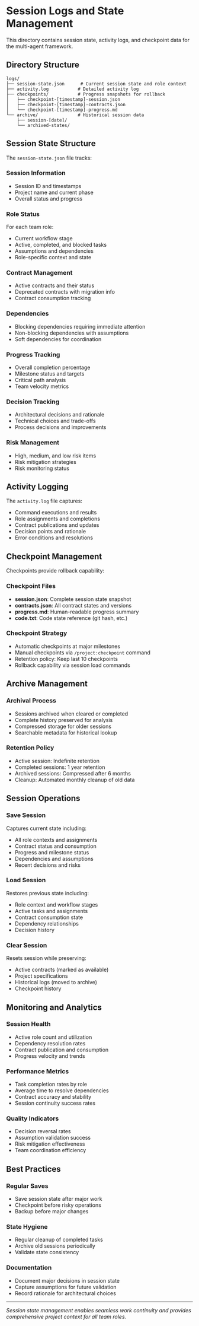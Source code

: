 # Session Logs and State Management

This directory contains session state, activity logs, and checkpoint data for the multi-agent framework.

## Directory Structure

```
logs/
├── session-state.json      # Current session state and role context
├── activity.log           # Detailed activity log
├── checkpoints/           # Progress snapshots for rollback
│   ├── checkpoint-[timestamp]-session.json
│   ├── checkpoint-[timestamp]-contracts.json
│   └── checkpoint-[timestamp]-progress.md
└── archive/               # Historical session data
    ├── session-[date]/
    └── archived-states/
```

## Session State Structure

The `session-state.json` file tracks:

### Session Information
- Session ID and timestamps
- Project name and current phase
- Overall status and progress

### Role Status
For each team role:
- Current workflow stage
- Active, completed, and blocked tasks
- Assumptions and dependencies
- Role-specific context and state

### Contract Management
- Active contracts and their status
- Deprecated contracts with migration info
- Contract consumption tracking

### Dependencies
- Blocking dependencies requiring immediate attention
- Non-blocking dependencies with assumptions
- Soft dependencies for coordination

### Progress Tracking
- Overall completion percentage
- Milestone status and targets
- Critical path analysis
- Team velocity metrics

### Decision Tracking
- Architectural decisions and rationale
- Technical choices and trade-offs
- Process decisions and improvements

### Risk Management
- High, medium, and low risk items
- Risk mitigation strategies
- Risk monitoring status

## Activity Logging

The `activity.log` file captures:
- Command executions and results
- Role assignments and completions
- Contract publications and updates
- Decision points and rationale
- Error conditions and resolutions

## Checkpoint Management

Checkpoints provide rollback capability:

### Checkpoint Files
- **session.json**: Complete session state snapshot
- **contracts.json**: All contract states and versions
- **progress.md**: Human-readable progress summary
- **code.txt**: Code state reference (git hash, etc.)

### Checkpoint Strategy
- Automatic checkpoints at major milestones
- Manual checkpoints via `/project:checkpoint` command
- Retention policy: Keep last 10 checkpoints
- Rollback capability via session load commands

## Archive Management

### Archival Process
- Sessions archived when cleared or completed
- Complete history preserved for analysis
- Compressed storage for older sessions
- Searchable metadata for historical lookup

### Retention Policy
- Active session: Indefinite retention
- Completed sessions: 1 year retention
- Archived sessions: Compressed after 6 months
- Cleanup: Automated monthly cleanup of old data

## Session Operations

### Save Session
Captures current state including:
- All role contexts and assignments
- Contract status and consumption
- Progress and milestone status
- Dependencies and assumptions
- Recent decisions and risks

### Load Session
Restores previous state including:
- Role context and workflow stages
- Active tasks and assignments
- Contract consumption state
- Dependency relationships
- Decision history

### Clear Session
Resets session while preserving:
- Active contracts (marked as available)
- Project specifications
- Historical logs (moved to archive)
- Checkpoint history

## Monitoring and Analytics

### Session Health
- Active role count and utilization
- Dependency resolution rates
- Contract publication and consumption
- Progress velocity and trends

### Performance Metrics
- Task completion rates by role
- Average time to resolve dependencies
- Contract accuracy and stability
- Session continuity success rates

### Quality Indicators
- Decision reversal rates
- Assumption validation success
- Risk mitigation effectiveness
- Team coordination efficiency

## Best Practices

### Regular Saves
- Save session state after major work
- Checkpoint before risky operations
- Backup before major changes

### State Hygiene
- Regular cleanup of completed tasks
- Archive old sessions periodically
- Validate state consistency

### Documentation
- Document major decisions in session state
- Capture assumptions for future validation
- Record rationale for architectural choices

---

*Session state management enables seamless work continuity and provides comprehensive project context for all team roles.*